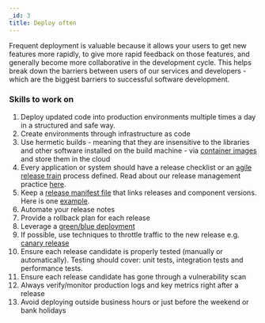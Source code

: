 ```yaml
---
_id: 3
title: Deploy often
---
```


Frequent deployment is valuable because it allows your users to get new features more rapidly, to give more rapid feedback on those features, and generally become more collaborative in the development cycle. This helps break down the barriers between users of our services and developers - which are the biggest barriers to successful software development.

### Skills to work on
1. Deploy updated code into production environments multiple times a day in a structured and safe way. 
1. Create environments through infrastructure as code
1. Use hermetic builds - meaning that they are insensitive to the libraries and other software installed on the build machine - via [container images](https://www.docker.com/resources/what-container) and store them in the cloud
1. Every application or system should have a release checklist or an [agile release train](https://www.scaledagileframework.com/agile-release-train/) process defined. Read about our release management practice [here](https://cds-snc.github.io/guide-product-teams-equipes-produits/release-management-responsibilities/).
1. Keep a [release manifest file](https://dzone.com/articles/release-snapshots-smart) that links releases and component versions. Here is one [example](https://github.com/cds-snc/c19-benefits-manifest/blob/master/manifest.json). 
1. Automate your release notes
1. Provide a rollback plan for each release
1. Leverage a [green/blue deployment](https://martinfowler.com/bliki/BlueGreenDeployment.html)
1. If possible, use techniques to throttle traffic to the new release e.g. [canary release](https://martinfowler.com/bliki/CanaryRelease.html)
1. Ensure each release candidate is properly tested (manually or automatically).  Testing should cover: unit tests, integration tests and performance tests.
1. Ensure each release candidate has gone through a vulnerability scan
1. Always verify/monitor production logs and key metrics right after a release
1. Avoid deploying outside business hours or just before the weekend or bank holidays
